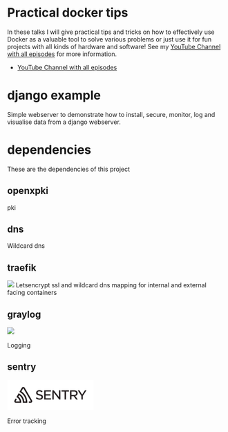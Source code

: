 # Practical docker tips
In these talks I will give practical tips and tricks on how to effectively use Docker as a valuable tool to solve various problems or just use it for fun projects with all kinds of hardware and software! See my [YouTube Channel with all episodes](https://www.youtube.com/channel/UCxp65f-xyu4z1PvmZBKqZGQ) for more information.
* [YouTube Channel with all episodes](https://www.youtube.com/channel/UCxp65f-xyu4z1PvmZBKqZGQ)

# django example
Simple webserver to demonstrate how to install, secure, monitor, log and visualise data from a django webserver.

# dependencies
These are the dependencies of this project 

## openxpki
pki

## dns
Wildcard dns

## traefik
<img src="https://cdn-images-1.medium.com/max/1200/1*0Gu7W6KCr373QH4be5ShWQ.png" width="200">
Letsencrypt ssl and wildcard dns mapping for internal and external facing containers
 
## graylog 
<img src="https://s24255.pcdn.co/wp-content/uploads/2017/06/graylog.png" width="200">

Logging

## sentry
<img src="https://raw.githubusercontent.com/docker-library/docs/7d1c6fff37893bcefc186de7b978f5bdb2f801f6/sentry/logo.png" width="200">

Error tracking


